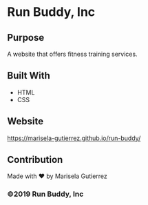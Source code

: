 # Run Buddy, Inc

## Purpose
A website that offers fitness training services.

## Built With
* HTML
* CSS

## Website
https://marisela-gutierrez.github.io/run-buddy/

## Contribution
Made with ❤️ by Marisela Gutierrez

### ©️2019 Run Buddy, Inc 
